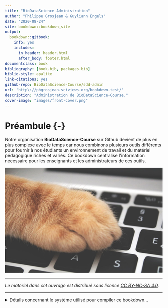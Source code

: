 ```yaml
--- 
title: "BioDataScience Administration"
author: "Philippe Grosjean & Guyliann Engels"
date: "2020-08-24"
site: bookdown::bookdown_site
output:
  bookdown::gitbook:
    info: yes
    includes:
      in_header: header.html
      after_body: footer.html
documentclass: book
bibliography: [book.bib, packages.bib]
biblio-style: apalike
link-citations: yes
github-repo: BioDataScience-Course/sdd-admin
url: 'http\://phgrosjean.sciviews.org/bookdown-test/'
description: "Administration de BioDataScience-Course."
cover-image: "images/front-cover.png"
---
```


# Préambule {-}



Notre organisation **BioDataScience-Course** sur Github devient de plus en plus complexe avec le temps car nous combinons plusieurs outils différents pour fournir à nos étudiants un environnement de travail et du matériel pédagogique riches et variés. Ce bookdown centralise l'information nécessaire pour les enseignants et les administrateurs de ces outils.

![](images/front-cover.png)

----

_Le matériel dans cet ouvrage est distribué sous licence [CC BY-NC-SA 4.0](https://creativecommons.org/licenses/by-nc-sa/4.0/deed.fr)._

----

<details>
<summary>Détails concernant le système utilisé pour compiler ce bookdown...</summary>

##### Information système {-}


```r
sessioninfo::session_info()
```

```
# ─ Session info ───────────────────────────────────────────────────────────────
#  setting  value                       
#  version  R version 3.6.3 (2020-02-29)
#  os       macOS Catalina 10.15.5      
#  system   x86_64, darwin15.6.0        
#  ui       X11                         
#  language (EN)                        
#  collate  en_US.UTF-8                 
#  ctype    en_US.UTF-8                 
#  tz       Europe/Brussels             
#  date     2020-08-24                  
# 
# ─ Packages ───────────────────────────────────────────────────────────────────
#  package     * version    date       lib source                            
#  assertthat    0.2.1      2019-03-21 [1] CRAN (R 3.6.0)                    
#  bookdown      0.18       2020-03-05 [1] CRAN (R 3.6.0)                    
#  cli           2.0.2      2020-02-28 [1] CRAN (R 3.6.0)                    
#  crayon        1.3.4.9000 2020-04-29 [1] Github (r-lib/crayon@dcf6d44)     
#  digest        0.6.25     2020-02-23 [1] CRAN (R 3.6.0)                    
#  evaluate      0.14       2019-05-28 [1] CRAN (R 3.6.0)                    
#  fansi         0.4.1      2020-01-08 [1] CRAN (R 3.6.0)                    
#  glue          1.4.0      2020-04-03 [1] CRAN (R 3.6.2)                    
#  htmltools     0.4.0.9003 2020-04-29 [1] Github (rstudio/htmltools@984b39c)
#  knitr         1.28       2020-02-06 [1] CRAN (R 3.6.0)                    
#  magrittr      1.5        2014-11-22 [1] CRAN (R 3.6.0)                    
#  rlang         0.4.5      2020-03-01 [1] CRAN (R 3.6.0)                    
#  rmarkdown     2.1        2020-01-20 [1] CRAN (R 3.6.0)                    
#  sessioninfo   1.1.1      2018-11-05 [1] CRAN (R 3.6.0)                    
#  stringi       1.4.6      2020-02-17 [1] CRAN (R 3.6.0)                    
#  stringr       1.4.0      2019-02-10 [1] CRAN (R 3.6.0)                    
#  withr         2.2.0      2020-04-20 [1] CRAN (R 3.6.2)                    
#  xfun          0.13       2020-04-13 [1] CRAN (R 3.6.2)                    
#  yaml          2.2.1      2020-02-01 [1] CRAN (R 3.6.0)                    
# 
# [1] /Library/Frameworks/R.framework/Versions/3.6/Resources/library
```

</details>
